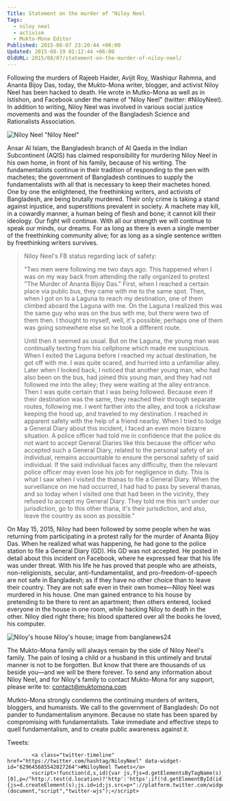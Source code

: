 ```yaml
---
Title: Statement on the murder of "Niloy Neel
Tags:
  - niloy neel
  - activism
  - Mukto-Mona Editor
Published: 2015-08-07 23:20:44 +06:00
Updated: 2015-08-19 01:12:44 +06:00
OldURL: 2015/08/07/statement-on-the-murder-of-niloy-neel/
---
```


Following the murders of Rajeeb Haider, Avijit Roy, Washiqur Rahmna, and Ananta Bijoy Das, today, the Mukto-Mona writer, blogger, and activist Niloy Neel has been hacked to death. He wrote in Mutko-Mona as well as in Istishon, and Facebook under the name of "Niloy Neel" (twitter: #NiloyNeel).  In addition to writing, Niloy Neel was involved in various social justice movements and was the founder of the Bangladesh Science and Rationalists Association.

<img src="https://blog.muktomona.com/wp-content/uploads/2015/08/30_Niloy_070815_0001.jpg" alt="Niloy Neel" />
"Niloy Neel"

Ansar Al Islam, the Bangladesh branch of Al Qaeda in the Indian Subcontinent (AQIS) has claimed responsibility for murdering Niloy Neel in his own home, in front of his family, because of his writing. The fundamentalists continue in their tradition of responding to the pen with machetes; the government of Bangladesh continues to supply the fundamentalists with all that is necessary to keep their machetes honed. One by one the enlightened, the freethinking writers, and activists of Bangladesh, are being brutally murdered. Their only crime is taking a stand against injustice, and superstitions prevalent in society. A machete may kill, in a cowardly manner, a human being of flesh and bone; it cannot kill their ideology. Our fight will continue. With all our strength we will continue to speak our minds, our dreams. For as long as there is even a single member of the freethinking community alive; for as long as a single sentence written by freethinking writers survives.

<blockquote>Niloy Neel's FB status regarding lack of safety:

"Two men were following me two days ago. This happened when I was on my way back from attending the rally organized to protest "The Murder of Ananta Bijoy Das." First, when I reached a certain place via public bus, they came with me to the same spot. Then, when I got on to a Laguna to reach my destination, one of them climbed aboard the Laguna with me. On the Laguna I realized this was the same guy who was on the bus with me, but there were two of them then. I thought to myself, well, it's possible; perhaps one of them was going somewhere else so he took a different route.

Until then it seemed as usual. But on the Laguna, the young man was continually texting from his cellphone which made me suspicious. When I exited the Laguna before I reached my actual destination, he got off with me. I was quite scared, and hurried into a unfamiliar alley. Later when I looked back, I noticed that another young man, who had also been on the bus, had joined this young man, and they had not followed me into the alley; they were waiting at the alley entrance. Then I was quite certain that I was being followed. Because even if their destination was the same, they reached their through separate routes, following me. I went farther into the alley, and took a rickshaw keeping the hood up, and traveled to my destination. I reached in apparent safety with the help of a friend nearby.
When I tried to lodge a General Diary about this incident, I faced an even more bizarre situation. A police officer had told me in confidence that the police do not want to accept General Diaries like this because the officer who accepted such a General Diary, related to the personal safety of an individual, remains accountable to ensure the personal safety of said individual.  If the said individual faces any difficulty, then the relevant police officer may even lose his job for negligence in duty. This is what I saw when I visited the thanas to file a General Diary. When the surveillance on me had occurred, I had had to pass by several thanas, and so today when I visited one that had been in the vicinity, they refused to accept my General Diary. They told me this isn't under our jurisdiction, go to this other thana, it's their jurisdiction, and also, leave the country as soon as possible."</blockquote>

On May 15, 2015, Niloy had been followed by some people when he was returning from participating in a protest rally for the murder of Ananta Bijoy Das. When he realized what was happening, he had gone to the police station to file a General Diary (GD). His GD was not accepted. He posted in detail about this incident on Facebook, where he expressed fear that his life was under threat. With his life he has proved that people who are atheists, non-religionists, secular, anti-fundamentalist, and pro-freedom-of-speech are not safe in Bangladesh; as if they have no other choice than to leave their country. They are not safe even in their own homes—Niloy Neel was murdered in his house. One man gained entrance to his house by pretending to be there to rent an apartment; then others entered, locked everyone in the house in one room, while hacking Niloy to death in the other. Niloy died right there; his blood spattered over all the books he loved, his computer.

<img src="https://blog.muktomona.com/wp-content/uploads/2015/08/madar_garan__9__735915566.jpg" alt="Niloy's house" />
Niloy's house; image from banglanews24

The Mukto-Mona family will always remain by the side of Niloy Neel's family. The pain of losing a child or a husband in this untimely and brutal manner is not to be forgotten. But know that there are thousands of us beside you—and we will be there forever. To send any information about Niloy Neel, and for Niloy's family to contact Mukto-Mona for any support, please write to: contact@muktomona.com

Mutkto-Mona strongly condemns the continuing murders of writers, bloggers, and humanists. We call to the government of Bangladesh: Do not pander to fundamentalism anymore. Because no state has been spared by compromising with fundamentalists. Take immediate and effective steps to quell fundamentalism, and to create public awareness against it.

Tweets:

            <a class="twitter-timeline"  href="https://twitter.com/hashtag/NiloyNeel" data-widget-id="629645685542027264">#NiloyNeel Tweets</a>
            <script>!function(d,s,id){var js,fjs=d.getElementsByTagName(s)[0],p=/^http:/.test(d.location)?'http':'https';if(!d.getElementById(id)){js=d.createElement(s);js.id=id;js.src=p+"://platform.twitter.com/widgets.js";fjs.parentNode.insertBefore(js,fjs);}}(document,"script","twitter-wjs");</script>

